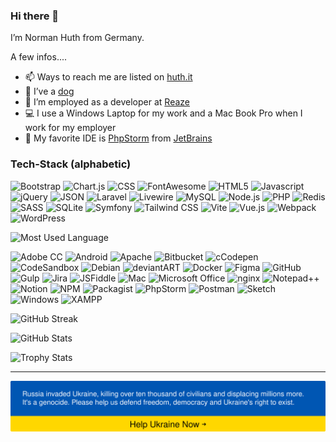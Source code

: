 ### Hi there 👋

I’m Norman Huth from Germany.

A few infos....

* 📫 Ways to reach me are listed on [huth.it](https://huth.it/)
* 🐶 I’ve a [dog](https://www.instagram.com/p/CDCauMmJD3P/)
* 🏢 I’m employed as a developer at [Reaze](https://www.reaze.com/)
* 💻 I use a Windows Laptop for my work and a Mac Book Pro when I work for my employer
* 🧬 My favorite IDE is [PhpStorm](https://www.jetbrains.com/de-de/phpstorm/) from [JetBrains](https://www.jetbrains.com/)

### Tech-Stack (alphabetic)

![Bootstrap](https://img.shields.io/badge/Bootstrap-563D7C?style=for-the-badge&logo=bootstrap&logoColor=white)
![Chart.js](https://img.shields.io/badge/Chart.js-FF6384?style=for-the-badge&logo=chartdotjs&logoColor=white)
![CSS](https://img.shields.io/badge/CSS3-1572B6?style=for-the-badge&logo=css3&logoColor=white)
![FontAwesome](https://img.shields.io/badge/Font_Awesome-339AF0?style=for-the-badge&logo=fontawesome&logoColor=white)
![HTML5](https://img.shields.io/badge/HTML5-E34F26?style=for-the-badge&logo=html5&logoColor=white)
![Javascript](https://img.shields.io/badge/JavaScript-323330?style=for-the-badge&logo=javascript&logoColor=F7DF1E)
![jQuery](https://img.shields.io/badge/jQuery-0769AD?style=for-the-badge&logo=jquery&logoColor=white)
![JSON](https://img.shields.io/badge/json-5E5C5C?style=for-the-badge&logo=json&logoColor=white)
![Laravel](https://img.shields.io/badge/Laravel-FF2D20?style=for-the-badge&logo=laravel&logoColor=white)
![Livewire](https://img.shields.io/badge/livewire-4e56a6?style=for-the-badge&logo=livewire&logoColor=white)
![MySQL](https://img.shields.io/badge/MySQL-005C84?style=for-the-badge&logo=mysql&logoColor=white)
![Node.js](https://img.shields.io/badge/Node.js-339933?style=for-the-badge&logo=nodedotjs&logoColor=white)
![PHP](https://img.shields.io/badge/PHP-777BB4?style=for-the-badge&logo=php&logoColor=white)
![Redis](https://img.shields.io/badge/redis-%23DD0031.svg?&style=for-the-badge&logo=redis&logoColor=white)
![SASS](https://img.shields.io/badge/Sass-CC6699?style=for-the-badge&logo=sass&logoColor=white)
![SQLite](https://img.shields.io/badge/SQLite-07405E?style=for-the-badge&logo=sqlite&logoColor=white)
![Symfony](https://img.shields.io/badge/Symfony-000000?style=for-the-badge&logo=Symfony&logoColor=white)
![Tailwind CSS](https://img.shields.io/badge/Tailwind_CSS-38B2AC?style=for-the-badge&logo=tailwind-css&logoColor=white)
![Vite](https://img.shields.io/badge/Vite-B73BFE?style=for-the-badge&logo=vite&logoColor=FFD62E)
![Vue.js](https://img.shields.io/badge/Vue.js-35495E?style=for-the-badge&logo=vuedotjs&logoColor=4FC08D)
![Webpack](https://img.shields.io/badge/Webpack-4c1d95?style=for-the-badge&logo=Webpack&logoColor=white)
![WordPress](https://img.shields.io/badge/Wordpress-21759B?style=for-the-badge&logo=wordpress&logoColor=white)

![Most Used Language](https://github-readme-stats.vercel.app/api/top-langs/?username=Muetze42&bg_color=0f172a&title_color=f1f5f9&text_color=ec4899&layout=compact)

![Adobe CC](https://img.shields.io/badge/Adobe%20Creative%20Cloud-DA1F26?style=for-the-badge&logo=Adobe%20Creative%20Cloud&logoColor=white)
![Android](https://img.shields.io/badge/Android-3DDC84?style=for-the-badge&logo=android&logoColor=white)
![Apache](https://img.shields.io/badge/Apache-D22128?style=for-the-badge&logo=Apache&logoColor=white)
![Bitbucket](https://img.shields.io/badge/Bitbucket-0747a6?style=for-the-badge&logo=bitbucket&logoColor=white)
![cCodepen](https://img.shields.io/badge/Codepen-000000?style=for-the-badge&logo=codepen&logoColor=white)
![CodeSandbox](https://img.shields.io/badge/Codesandbox-000000?style=for-the-badge&logo=CodeSandbox&logoColor=white)
![Debian](https://img.shields.io/badge/Debian-A81D33?style=for-the-badge&logo=debian&logoColor=white)
![deviantART](https://img.shields.io/badge/DeviantArt-05CC47?style=for-the-badge&logo=deviantart&logoColor=white)
![Docker](https://img.shields.io/badge/Docker-2CA5E0?style=for-the-badge&logo=docker&logoColor=white)
![Figma](https://img.shields.io/badge/Figma-F24E1E?style=for-the-badge&logo=figma&logoColor=white)
![GitHub](https://img.shields.io/badge/GitHub-100000?style=for-the-badge&logo=github&logoColor=white)
![Gulp](https://img.shields.io/badge/Gulp-CF4647?style=for-the-badge&logo=gulp&logoColor=white)
![Jira](https://img.shields.io/badge/Jira-0052CC?style=for-the-badge&logo=Jira&logoColor=white)
![JSFiddle](https://img.shields.io/badge/JSFiddle-0084FF?style=for-the-badge&logo=JSFiddle&logoColor=white)
![Mac](https://img.shields.io/badge/mac%20os-000000?style=for-the-badge&logo=apple&logoColor=white)
![Microsoft Office](https://img.shields.io/badge/Microsoft_Office-D83B01?style=for-the-badge&logo=microsoft-office&logoColor=white)
![nginx](https://img.shields.io/badge/Nginx-009639?style=for-the-badge&logo=nginx&logoColor=white)
![Notepad++](https://img.shields.io/badge/Notepad++-90E59A.svg?style=for-the-badge&logo=notepad%2B%2B&logoColor=black)
![Notion](https://img.shields.io/badge/Notion-000000?style=for-the-badge&logo=notion&logoColor=white)
![NPM](https://img.shields.io/badge/npm-CB3837?style=for-the-badge&logo=npm&logoColor=white)
![Packagist](https://img.shields.io/badge/Packagist-F28D1A?style=for-the-badge&logo=Packagist&logoColor=white)
![PhpStorm](http://img.shields.io/badge/-PHPStorm-181717?style=for-the-badge&logo=phpstorm&logoColor=white)
![Postman](https://img.shields.io/badge/Postman-FF6C37?style=for-the-badge&logo=Postman&logoColor=white)
![Sketch](https://img.shields.io/badge/Sketch-FFB387?style=for-the-badge&logo=sketch&logoColor=black)
![Windows](https://img.shields.io/badge/Windows-0078D6?style=for-the-badge&logo=windows&logoColor=white)
![XAMPP](https://img.shields.io/badge/Xampp-F37623?style=for-the-badge&logo=xampp&logoColor=white)

![GitHub Streak](https://github-readme-streak-stats.herokuapp.com?user=Muetze42&theme=radical&background=0F172A&currStreakNum=EC4899&fire=EC4899&currStreakLabel=EC4899&sideLabels=EC4899)

![GitHub Stats](https://github-readme-stats.vercel.app/api?username=Muetze42&bg_color=0f172a&title_color=f1f5f9&text_color=ec4899)

![Trophy Stats](https://github-profile-trophy.vercel.app/?username=Muetze42)

---
[![Stand With Ukraine](https://raw.githubusercontent.com/vshymanskyy/StandWithUkraine/main/banner2-direct.svg)](https://vshymanskyy.github.io/StandWithUkraine/)
